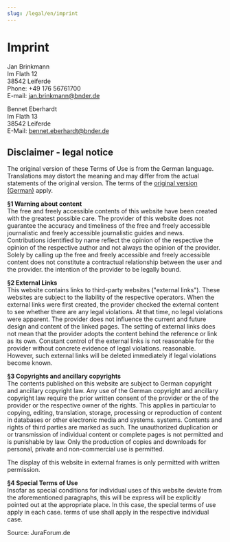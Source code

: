 ```yaml
---
slug: /legal/en/imprint
---
```


# Imprint

Jan Brinkmann&nbsp;  
Im Flath 12&nbsp;  
38542 Leiferde&nbsp;  
Phone: +49 176 56761700&nbsp;  
E-mail: jan.brinkmann@bnder.de&nbsp;

Bennet Eberhardt&nbsp;  
Im Flath 13&nbsp;  
38542 Leiferde&nbsp;  
E-Mail: bennet.eberhardt@bnder.de&nbsp;

## Disclaimer - legal notice

The original version of these Terms of Use is from the German language. Translations may distort the meaning and may
differ from the actual statements of the original version. The terms of the
[original version (German)](/legal/imprint) apply.

**§1 Warning about content**&nbsp;  
The free and freely accessible contents of this website have been created with the greatest possible care. The provider
of this website does not guarantee the accuracy and timeliness of the free and freely accessible journalistic and freely
accessible journalistic guides and news. Contributions identified by name reflect the opinion of the respective the
opinion of the respective author and not always the opinion of the provider. Solely by calling up the free and freely
accessible and freely accessible content does not constitute a contractual relationship between the user and the
provider. the intention of the provider to be legally bound.

**§2 External Links**&nbsp;  
This website contains links to third-party websites ("external links"). These websites are subject to the liability of
the respective operators. When the external links were first created, the provider checked the external content to see
whether there are any legal violations. At that time, no legal violations were apparent. The provider does not influence
the current and future design and content of the linked pages. The setting of external links does not mean that the
provider adopts the content behind the reference or link as its own. Constant control of the external links is not
reasonable for the provider without concrete evidence of legal violations. reasonable. However, such external links will
be deleted immediately if legal violations become known.

**§3 Copyrights and ancillary copyrights**&nbsp;  
The contents published on this website are subject to German copyright and ancillary copyright law. Any use of the
German copyright and ancillary copyright law require the prior written consent of the provider or the of the provider or
the respective owner of the rights. This applies in particular to copying, editing, translation, storage, processing or
reproduction of content in databases or other electronic media and systems. systems. Contents and rights of third
parties are marked as such. The unauthorized duplication or or transmission of individual content or complete pages is
not permitted and is punishable by law. Only the production of copies and downloads for personal, private and
non-commercial use is permitted.

The display of this website in external frames is only permitted with written permission.

**§4 Special Terms of Use**&nbsp;  
Insofar as special conditions for individual uses of this website deviate from the aforementioned paragraphs, this will
be express will be explicitly pointed out at the appropriate place. In this case, the special terms of use apply in each
case. terms of use shall apply in the respective individual case.

Source: JuraForum.de
